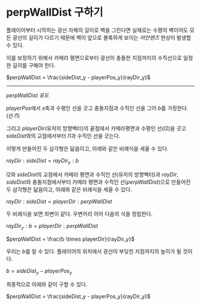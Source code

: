 # perpWallDist 구하기
플레이어부터 시작하는 광선 자체의 길이로 벽을 그린다면 실제로는 수평의 벽이어도 모든 광선의 길이가 다르기 때문에 벽이 앞으로 볼록하게 보이는 *어안렌즈* 현상이 발생할 수 있다.

이를 보정하기 위해서 카메라 평면으로부터 광선이 충돌한 지점까지의 수직선으로 일정한 길이를 구해야 한다.

$perpWallDist = \frac{sideDist_y - playerPos_y}{rayDir_y}$

---

$perpWallDist$ *유도*

$playerPos$에서 $x$축과 수평인 선을 긋고 충돌지점과 수직인 선을 그어 $b$를 가정한다. (선 $l1$)

그리고 $playerDir$(유저의 방향벡터)의 끝점에서 카메라평면과 수평인 선($l2$)을 긋고 $sideDist$와의 교점에서부터 $l1$과 수직인 선을 긋는다.

이렇게 만들어진 두 삼각형은 닮음이고, 아래와 같은 비례식을 세울 수 있다.

$rayDir : sideDist = rayDir_y : b$

$l2$와 $sideDist$의 교점에서 카메라 평면과 수직인 선(유저의 방향벡터)과 $rayDir$, $sideDist$와 충돌지점에서부터 카메라 평면과 수직인 선($perpWallDist$)으로 만들어진 두 삼각형은 닮음이고, 아래와 같은 비례식을 세울 수 있다.

$rayDir : sideDist = playerDir : perpWallDist$

두 비례식을 보면 좌변이 같다. 우변끼리 이어 다음의 식을 정립한다.

$rayDir_y : b = playerDir : perpWallDist$

$perpWallDist = \frac{b \times playerDir}{rayDir_y}$

우리는 $b$를 알 수 있다. 플레이어의 위치에서 광선이 부딪힌 지점까지의 높이가 될 것이다.

$b = sideDist_y - playerPos_y$

최종적으로 아래와 같이 구할 수 있다.

$perpWallDist = \frac{sideDist_y - playerPos_y}{rayDir_y}$
